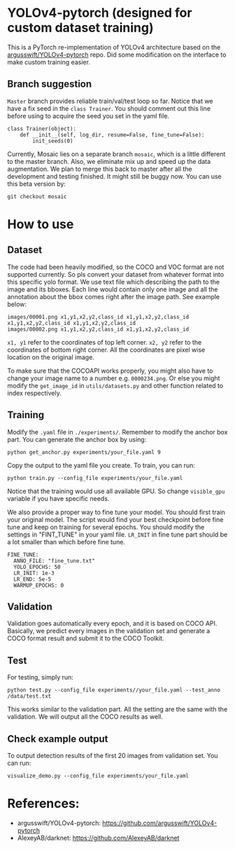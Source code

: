 # YOLOv4-pytorch (designed for custom dataset training)
This is a PyTorch re-implementation of YOLOv4 architecture based on the [argusswift/YOLOv4-pytorch](https://github.com/argusswift/YOLOv4-pytorch) repo. Did some modification on the interface to make custom training easier.

## Branch suggestion
`Master` branch provides reliable train/val/test loop so far. Notice that we have a fix seed in the `class Trainer`. You should comment out this line before using to acquire the seed you set in the yaml file.
```
class Trainer(object):
    def __init__(self, log_dir, resume=False, fine_tune=False):
        init_seeds(0)
```

Currently, Mosaic lies on a separate branch `mosaic`, which is a little different to the master branch. Also, we eliminate mix up and speed up the data augmentation. We plan to merge this back to master after all the development and testing finished. It might still be buggy now. You can use this beta version by:
```
git checkout mosaic
``` 


# How to use
## Dataset
The code had been heavily modified, so the COCO and VOC format are not supported currently. So pls convert your dataset from whatever format into this specific yolo format. We use text file which describing the path to the image and its bboxes.
Each line would contain only one image and all the annotation about the bbox comes right after the image path. See example below:
```
images/00001.png x1,y1,x2,y2,class_id x1,y1,x2,y2,class_id x1,y1,x2,y2,class_id x1,y1,x2,y2,class_id 
images/00002.png x1,y1,x2,y2,class_id x1,y1,x2,y2,class_id 
```
`x1, y1` refer to the coordinates of top left corner.
`x2, y2` refer to the coordinates of bottom right corner.
All the coordinates are pixel wise location on the original image.

To make sure that the COCOAPI works properly, you might also have to change your image name to a number e.g. `0000234.png`. Or else you might modify the `get_image_id` in `utils/datasets.py` and other function related to index respectively.

## Training
Modify the `.yaml` file in `./experiments/`. Remember to modify the anchor box part. You can generate the anchor box by using:
```
python get_anchor.py experiments/your_file.yaml 9
```
Copy the output to the yaml file you create. To train, you can run:
```
python train.py --config_file experiments/your_file.yaml 
```
Notice that the training would use all available GPU. So change `visible_gpu` variable if you have specific needs.

We also provide a proper way to fine tune your model. You should first train your original model. The script would find your best checkpoint before fine tune and keep on training for several epochs. You should modify the settings in "FINT_TUNE" in your yaml file. `LR_INIT` in fine tune part should be a lot smaller than which before fine tune.
```
FINE_TUNE:
  ANNO_FILE: "fine_tune.txt"
  YOLO_EPOCHS: 50
  LR_INIT: 1e-3
  LR_END: 5e-5
  WARMUP_EPOCHS: 0
```


## Validation
Validation goes automatically every epoch, and it is based on COCO API. Basically, we predict every images in the validation set and generate a COCO format result and submit it to the COCO Toolkit. 

## Test
For testing, simply run:
```
python test.py --config_file experiments//your_file.yaml --test_anno /data/test.txt
```
This works similar to the validation part. All the setting are the same with the validation. We will output all the COCO results as well.

## Check example output
To output detection results of the first 20 images from validation set. You can run:
```
visualize_demo.py --config_file experiments/your_file.yaml
```

# References:
- argusswift/YOLOv4-pytorch: https://github.com/argusswift/YOLOv4-pytorch
- AlexeyAB/darknet: https://github.com/AlexeyAB/darknet